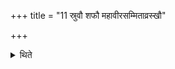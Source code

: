+++
title = "11 स्रुवौ शफौ महावीरसम्मिताव्रस्खौ"

+++

<details><summary>थिते</summary>

स्रुवौ शफौ महावीरसम्मिताव्रस्खौ धृष्टी मेथीं मयूखान्षट् शकलान्काण्डकीं च समिधं त्रयोदश वैकङ्कतान्परिधीन्वैकङ्कतानि घर्मेन्धनानि । खादिराणि पालाशान्यौदुम्बराण्यर्कमयाणि कार्ष्मर्यमयाणि वैणवानि शमीमयानि वा ११
</details>
